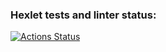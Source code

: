 ### Hexlet tests and linter status:
[![Actions Status](https://github.com/solarhdr10/data-analytics-project-92/actions/workflows/hexlet-check.yml/badge.svg)](https://github.com/solarhdr10/data-analytics-project-92/actions)